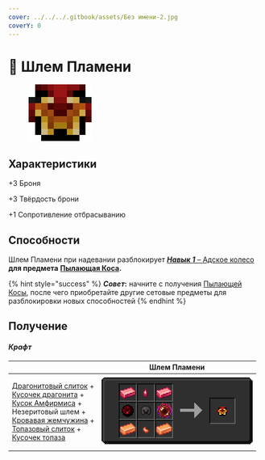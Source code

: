 ```yaml
---
cover: ../../../.gitbook/assets/Без имени-2.jpg
coverY: 0
---
```


# 🎩 Шлем Пламени

<figure><img src="../../../.gitbook/assets/image (4).png" alt=""><figcaption></figcaption></figure>

## Характеристики

\+3 Броня

\+3 Твёрдость брони

\+1 Сопротивление отбрасыванию

## Способности

Шлем Пламени при надевании разблокирует [_**Навык 1**_ – Адское колесо](kosa-plameni/#sposobnosti) **для предмета** [**Пылающая Коса**](kosa-plameni/)**.**

{% hint style="success" %}
_**Совет**_**:** начните с получения [Пылающей Косы](kosa-plameni/), после чего приобретайте другие сетовые предметы для разблокировки новых способностей
{% endhint %}

## Получение

#### _Крафт_

|                                                                                                                                                                                                                                                                                                                                                                                                                                                                                                                                                                      | Шлем Пламени                                                                                            |
| -------------------------------------------------------------------------------------------------------------------------------------------------------------------------------------------------------------------------------------------------------------------------------------------------------------------------------------------------------------------------------------------------------------------------------------------------------------------------------------------------------------------------------------------------------------------- | ------------------------------------------------------------------------------------------------------- |
| <p><a href="../../materialy/metally-i-mineraly/dragonitovyi-slitok.md">Драгонитовый слиток</a> +<br><a href="../../materialy/metally-i-mineraly/kusochek-dragonita.md">Кусочек драгонита</a> +<br><a href="../../materialy/amthirmis_lump.md">Кусок Амфирмиса</a> +<br>Незеритовый шлем +<br><a href="../../materialy/blood_pearl_of_teleportation.md">Кровавая жемчужина</a> +<br><a href="../../materialy/metally-i-mineraly/topazovyi-slitok.md">Топазовый слиток</a> +<br><a href="../../materialy/metally-i-mineraly/kusochek-topaza.md">Кусочек топаза</a></p> | <img src="../../../.gitbook/assets/flamos_armor_flamos_helmet_0.png" alt="Этап 1" data-size="original"> |
